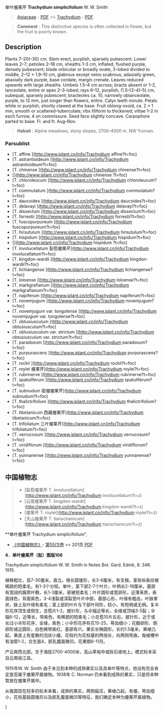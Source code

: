 单叶瘤果芹 **Trachydium simplicifolium** W. W. Smith

> [Apiaceae](http://www.iplant.cn/info/Apiaceae?t=foc) - [PDF](http://www.iplant.cn/foc/pdf/Apiaceae.pdf) >> [Trachydium](http://www.iplant.cn/info/Trachydium?t=foc) - [PDF](http://www.iplant.cn/foc/pdf/Trachydium.pdf)


> **Comment** : 
> This distinctive species is often collected in flower, but the fruit is poorly known.

## Description

Plants 7–20(–30) cm. Stem erect, purplish, sparsely pubescent. Lower leaves 2–7; petioles 2–18 cm, sheaths 1–3 cm, inflated, flushed purple, densely pubescent; blade orbicular or broadly ovate, 3-lobed divided to middle, 2–12 × 1.8–10 cm, glabrous except veins scabrous, adaxially green, abaxially dark purple, base cordate, margin crenate. Leaves reduced upwards with large sheaths. Umbels 1.5–4 cm across; bracts absent or 1–2, lanceolate, entire or apex 2–3-lobed; rays 6–12, purplish, (1.5–)2–4(–5) cm, subequal, sparsely pubescent; bracteoles ca. 10, narrowly oblanceolate, purple, to 12 mm, just longer than flowers, entire. Calyx teeth minute. Petals white or purplish, shortly clawed at the base. Fruit oblong-ovoid, ca. 2 × 1 mm, smooth or scattered-tuberculate; ribs filiform to thickened; vittae 1–2 in each furrow, 4 on commissure. Seed face slightly concave. Carpophore parted to base. Fl. and fr. Aug–Nov.


> **Habait** : 
> Alpine meadows, stony slopes; 2700–4000 m. NW Yunnan.

### Parsublist

* [T.  affine  ](http://www.iplant.cn/info/Trachydium affine?t=foc)
* [T.  astrantioideum  ](http://www.iplant.cn/info/Trachydium astrantioideum?t=foc)
* [T.  chinense  ](http://www.iplant.cn/info/Trachydium chinense?t=foc)
* [](http://www.iplant.cn/info/Trachydium chinense <homonym1>?t=foc)
* [T.  chloroleucum  ](http://www.iplant.cn/info/Trachydium chloroleucum?t=foc)
* [T.  commutatum  ](http://www.iplant.cn/info/Trachydium commutatum?t=foc)
* [T.  daucoides  ](http://www.iplant.cn/info/Trachydium daucoides?t=foc)
* [T.  delavayi  ](http://www.iplant.cn/info/Trachydium delavayi?t=foc)
* [T.  dissectum  ](http://www.iplant.cn/info/Trachydium dissectum?t=foc)
* [T.  forrestii  ](http://www.iplant.cn/info/Trachydium forrestii?t=foc)
* [T.  fuscopurpureum  ](http://www.iplant.cn/info/Trachydium fuscopurpureum?t=foc)
* [T.  hirsutulum  ](http://www.iplant.cn/info/Trachydium hirsutulum?t=foc)
* [T.  hispidum  ](http://www.iplant.cn/info/Trachydium hispidum?t=foc)
* [](http://www.iplant.cn/info/Trachydium hispidum <homonym1>?t=foc)
* [T.  involucellatum  裂苞瘤果芹](http://www.iplant.cn/info/Trachydium involucellatum?t=foc)
* [T.  kingdon-wardii  ](http://www.iplant.cn/info/Trachydium kingdon-wardii?t=foc)
* [T.  lichiangense  ](http://www.iplant.cn/info/Trachydium lichiangense?t=foc)
* [T.  loloense  ](http://www.iplant.cn/info/Trachydium loloense?t=foc)
* [T.  markgrafianum  ](http://www.iplant.cn/info/Trachydium markgrafianum?t=foc)
* [T.  napiferum  ](http://www.iplant.cn/info/Trachydium napiferum?t=foc)
* [T.  novemjugum  ](http://www.iplant.cn/info/Trachydium novemjugum?t=foc)
* [T.  novemjugum var. tongolense  ](http://www.iplant.cn/info/Trachydium novemjugum var. tongolense?t=foc)
* [T.  obtusiusculum  ](http://www.iplant.cn/info/Trachydium obtusiusculum?t=foc)
* [T.  obtusiusculum var. strictum  ](http://www.iplant.cn/info/Trachydium obtusiusculum var. strictum?t=foc)
* [T.  paradoxum  ](http://www.iplant.cn/info/Trachydium paradoxum?t=foc)
* [T.  purpurascens  ](http://www.iplant.cn/info/Trachydium purpurascens?t=foc)
* [T.  rockii  ](http://www.iplant.cn/info/Trachydium rockii?t=foc)
* [T.  roylei  瘤果芹](http://www.iplant.cn/info/Trachydium roylei?t=foc)
* [T.  rubrinerve  ](http://www.iplant.cn/info/Trachydium rubrinerve?t=foc)
* [T.  spatuliferum  ](http://www.iplant.cn/info/Trachydium spatuliferum?t=foc)
* [T.  subnudum  密瘤瘤果芹](http://www.iplant.cn/info/Trachydium subnudum?t=foc)
* [T.  thalictrifolium  ](http://www.iplant.cn/info/Trachydium thalictrifolium?t=foc)
* [T.  tibetanicum  西藏瘤果芹](http://www.iplant.cn/info/Trachydium tibetanicum?t=foc)
* [T.  trifoliatum  三叶瘤果芹](http://www.iplant.cn/info/Trachydium trifoliatum?t=foc)
* [T.  verrucosum  ](http://www.iplant.cn/info/Trachydium verrucosum?t=foc)
* [T.  viridiflorum  ](http://www.iplant.cn/info/Trachydium viridiflorum?t=foc)
* [T.  yunnanense  ](http://www.iplant.cn/info/Trachydium yunnanense?t=foc)


## 中国植物志

> * [裂苞瘤果芹  T.  involucellatum](http://www.iplant.cn/info/Trachydium involucellatum?t=z)
> * [云南瘤果芹  T.  kingdon-wardii](http://www.iplant.cn/info/Trachydium kingdon-wardii?t=z)
> * [瘤果芹  T.  roylei](http://www.iplant.cn/info/Trachydium roylei?t=z)
> * [天山瘤果芹  T.  tianschanicum](http://www.iplant.cn/info/Trachydium tianschanicum?t=z)


**单叶瘤果芹 Trachydium simplicifolium",

* [《中国植物志》](http://www.iplant.cn/frps)- [第55(1)卷](http://www.iplant.cn/frps/vol/55(1)) >> 201页 [PDF](http://www.iplant.cn/frps/pdf/55(1)/201.PDF)


**4．单叶瘤果芹（拟）图版106**

Trachydium simplicifolium W. W. Smith in Notes Bot. Gard. Edinb, 8: 346. 1915.

植株粗壮，高7-30厘米，直立。根长圆锥形，长3-6厘米，有支根。茎有纵条纹被稀疏的短柔毛，有1-3个分枝。单叶，茎下部2-7个叶片，叶柄长2-18厘米，基部有宽阔的膜质叶鞘，长1-3厘米，密被短柔毛；叶片圆形或宽卵形，近薄革质，表面绿色，背面紫色，3-4浅裂或深裂至叶片中部，基部心形，叶缘有粗齿，叶脉掌状，脉上及叶缘有柔毛；茎上部的叶片与下部叶同形，较小，有短柄或无柄。复伞形花序顶生或侧生，总苞片1-2，披针形，与伞辐近等长，全缘或顶端3-5裂；伞辐6-12，近等长，带紫色，有稀疏的短柔毛；小总苞10片左右，披针形，近于或长过小伞形花序，全缘，紫色；小伞形花序有花15-25，萼齿细小；花瓣卵形、倒卵形或近圆形，白色微带紫红，基部有爪。果实长椭圆形，长约1.5毫米，果棱凸起，果皮上有星散的泡状小瘤，花柱约为花柱基的两倍长，向两侧弯曲，每棱槽中有油管1-2，合生面4，胚乳腹面微凹。花果期8-11月。

产云南西北部。生于海拔2700-4000米，高山草甸中或砾石坡地上。模式标本采自云南丽江县。

1915年W. W. Smith 由于未见到本种的成熟果实以及具单叶等特点，他没有完全肯定是否属于瘤果芹属植物。1938年 C. Norman 仍未看到成熟的果实，只是将本种暂放在瘤果芹属中。

从我国现在较多的标本来看，成熟的果实，两侧扁压，果棱凸起，有瘤，萼齿细小，花柱基扁圆锥形以及胚乳腹面微凹等特征，我们确定本种为瘤果芹属植物。

}